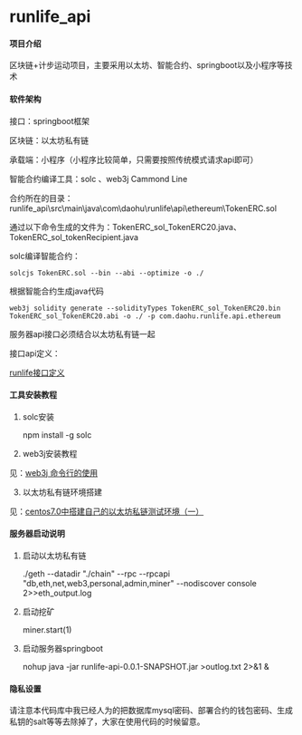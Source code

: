 # runlife_api

#### 项目介绍
区块链+计步运动项目，主要采用以太坊、智能合约、springboot以及小程序等技术

#### 软件架构

接口：springboot框架

区块链：以太坊私有链

承载端：小程序（小程序比较简单，只需要按照传统模式请求api即可）

智能合约编译工具：solc 、web3j Cammond Line

合约所在的目录：runlife_api\src\main\java\com\daohu\runlife\api\ethereum\TokenERC.sol

通过以下命令生成的文件为：TokenERC_sol_TokenERC20.java、TokenERC_sol_tokenRecipient.java

solc编译智能合约：

    solcjs TokenERC.sol --bin --abi --optimize -o ./

根据智能合约生成java代码

    web3j solidity generate --solidityTypes TokenERC_sol_TokenERC20.bin TokenERC_sol_TokenERC20.abi -o ./ -p com.daohu.runlife.api.ethereum

服务器api接口必须结合以太坊私有链一起

接口api定义：

[runlife接口定义](https://www.showdoc.cc/web/#/85918951788200)


#### 工具安装教程

1. solc安装

    npm install -g solc

2. web3j安装教程

见：[web3j 命令行的使用](https://www.jianshu.com/p/fbb92d745435)

3. 以太坊私有链环境搭建

见：[centos7.0中搭建自己的以太坊私链测试环境（一）](https://www.jianshu.com/p/52332fa4a24c)

#### 服务器启动说明

1. 启动以太坊私有链

    ./geth --datadir "./chain" --rpc --rpcapi "db,eth,net,web3,personal,admin,miner" --nodiscover console 2>>eth_output.log
2. 启动挖矿

    miner.start(1)

3. 启动服务器springboot

    nohup java -jar runlife-api-0.0.1-SNAPSHOT.jar >outlog.txt 2>&1 &

#### 隐私设置

请注意本代码库中我已经人为的把数据库mysql密码、部署合约的钱包密码、生成私钥的salt等等去除掉了，大家在使用代码的时候留意。


